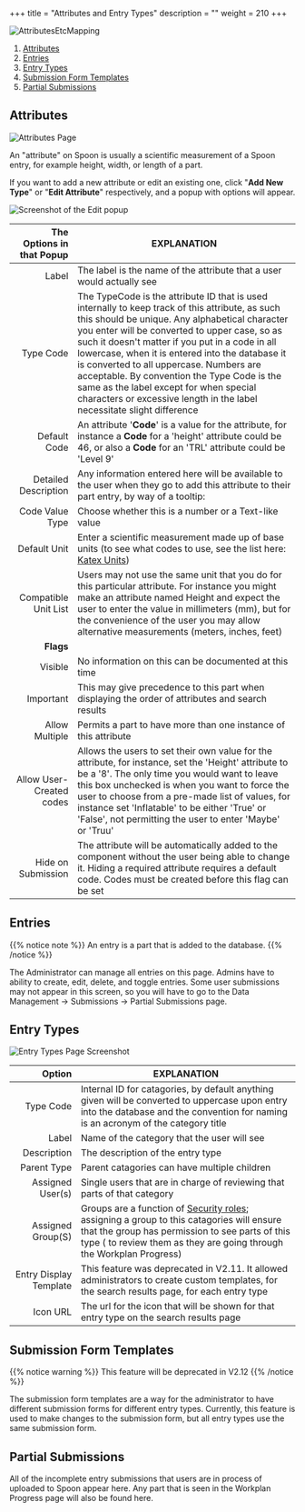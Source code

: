 +++
title = "Attributes and Entry Types"
description = ""
weight = 210
+++

![AttributesEtcMapping](/images/AppAdmin/AttributesEtcMapping.png)

1. [Attributes](/applicationadmin/attributes/#attributes)
2. [Entries](/applicationadmin/attributes/#entries)
3. [Entry Types](/applicationadmin/attributes/#entry-types)
4. [Submission Form Templates](/applicationadmin/attributes/#submission-form-templates)
5. [Partial Submissions](/applicationadmin/attributes/#partial-submissions)

## Attributes

![Attributes Page](/images/AppAdmin/Attributes.png)

An "attribute" on Spoon is usually a scientific measurement of a Spoon entry, for example height, width, or length of a part.

If you want to add a new attribute or edit an existing one, click "**Add New Type**" or "**Edit Attribute**" respectively, and a popup with options will appear.

![Screenshot of the Edit popup](/images/AppAdmin/AttributesEditAttributesPopup.png)

The Options in that Popup | EXPLANATION
-----------------: | -----------
Label | The label is the name of the attribute that a user would actually see
Type Code | The TypeCode is the attribute ID that is used internally to keep track of this attribute, as such this should be unique. Any alphabetical character you enter will be converted to upper case, so as such it doesn't matter if you put in a code in all lowercase, when it is entered into the database it is converted to all uppercase. Numbers are acceptable. By convention the Type Code is the same as the label except for when special characters or excessive length in the label necessitate slight difference
Default Code | An attribute '__Code__' is a value for the attribute, for instance a __Code__ for a 'height' attribute could be 46, or also a __Code__ for an 'TRL' attribute could be 'Level 9'
Detailed Description | Any information entered here will be available to the user when they go to add this attribute to their part entry, by way of a tooltip:  <i class="fa fa-question-circle" data-qtip="This is a tooltip."></i>
Code Value Type | Choose whether this is a number or a Text-like value
Default Unit | Enter a scientific measurement made up of base units (to see what codes to use, see the list here: [Katex Units](/user/unitlegend/))
Compatible Unit List | Users may not use the same unit that you do for this particular attribute. For instance you might make an attribute named Height and expect the user to enter the value in millimeters (mm), but for the convenience of the user you may allow alternative measurements (meters, inches, feet)
__Flags__ |
Visible | No information on this can be documented at this time
Important | This may give precedence to this part when displaying the order of attributes and search results
Allow Multiple | Permits a part to have more than one instance of this attribute
Allow User-Created codes | Allows the users to set their own value for the attribute, for instance, set the 'Height' attribute to be a '8'. The only time you would want to leave this box unchecked is when you want to force the user to choose from a pre-made list of values, for instance set 'Inflatable' to be either 'True' or 'False', not permitting the user to enter 'Maybe' or 'Truu'
Hide on Submission | The attribute will be automatically added to the component without the user being able to change it. Hiding a required attribute requires a default code. Codes must be created before this flag can be set

## Entries

{{% notice note %}}
An entry is a part that is added to the database.
{{% /notice %}}

The Administrator can manage all entries on this page. Admins have to ability to create, edit, delete, and toggle entries. Some user submissions may not appear in this screen, so you will have to go to the Data Management -> Submissions -> Partial Submissions page.

## Entry Types

![Entry Types Page Screenshot](/images/AppAdmin/EntryTypesPage.png)

Option | EXPLANATION
-----------------: | -----------
Type Code | Internal ID for catagories, by default anything given will be converted to uppercase upon entry into the database and the convention for naming is an acronym of the category title
Label | Name of the category that the user will see
Description | The description of the entry type
Parent Type | Parent catagories can have multiple children
Assigned User(s) | Single users that are in charge of reviewing that parts of that category
Assigned Group(S) |  Groups are a function of [Security roles](/applicationadmin/securityroles/); assigning a group to this catagories will ensure that the group has permission to see parts of this type ( to review them as they are going through the Workplan Progress)
Entry Display Template | This feature was deprecated in V2.11. It allowed administrators to create custom templates, for the search results page, for each entry type
Icon URL | The url for the icon that will be shown for that entry type on the search results page

## Submission Form Templates

{{% notice warning %}}
This feature will be deprecated in V2.12
{{% /notice %}}

The submission form templates are a way for the administrator to have different submission forms for different entry types. Currently, this feature is used to make changes to the submission form, but all entry types use the same submission form.

## Partial Submissions

All of the incomplete entry submissions that users are in process of uploaded to Spoon appear here. Any part that is seen in the Workplan Progress page will also be found here.
